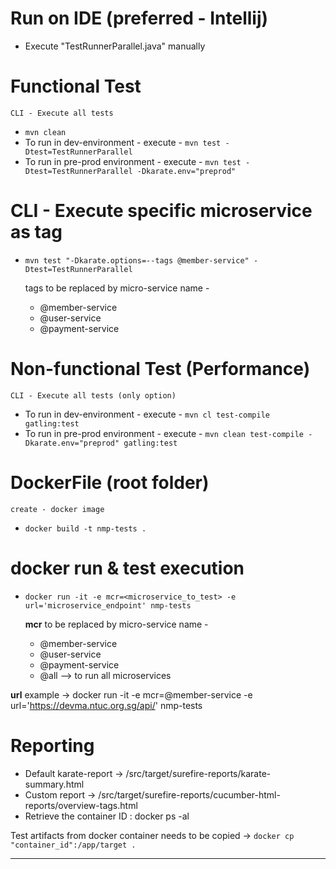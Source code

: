 # Run on IDE (preferred - Intellij)
* Execute "TestRunnerParallel.java" manually

# Functional Test 
    CLI - Execute all tests
* `mvn clean`
* To run in dev-environment - execute - `mvn test -Dtest=TestRunnerParallel` 
* To run in pre-prod environment - execute - `mvn test -Dtest=TestRunnerParallel -Dkarate.env="preprod"`

# CLI - Execute specific microservice as tag
* `mvn test "-Dkarate.options=--tags @member-service" -Dtest=TestRunnerParallel` 

    tags to be replaced by micro-service name -
    - @member-service
    - @user-service
    - @payment-service

# Non-functional Test (Performance)
    CLI - Execute all tests (only option)
* To run in dev-environment - execute - `mvn cl test-compile gatling:test`
* To run in pre-prod environment - execute - `mvn clean test-compile -Dkarate.env="preprod" gatling:test`


# DockerFile (root folder)
    create - docker image
* `docker build -t nmp-tests .`

#    docker run & test execution
* `docker run -it -e mcr=<microservice_to_test> -e url='microservice_endpoint' nmp-tests`

    **mcr** to be replaced by micro-service name -
    - @member-service
    - @user-service
    - @payment-service
    - @all --> to run all microservices


**url** example -> docker run -it -e mcr=@member-service -e url='https://devma.ntuc.org.sg/api/' nmp-tests
# Reporting
* Default karate-report -> /src/target/surefire-reports/karate-summary.html
* Custom report -> /src/target/surefire-reports/cucumber-html-reports/overview-tags.html
* Retrieve the container ID : docker ps -al

Test artifacts from docker container needs to be copied -> `docker cp "container_id":/app/target .`





------------------------------------------------------------------------------------------------------------------------



